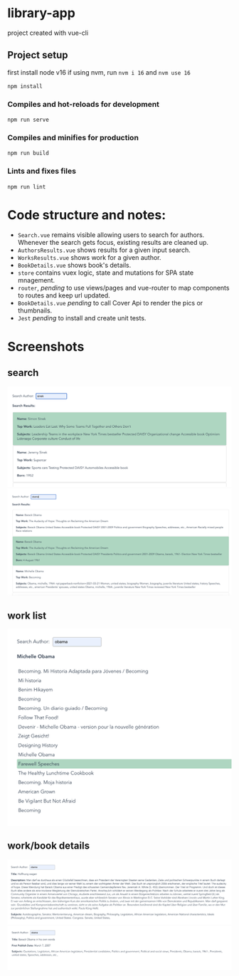 # library-app

project created with vue-cli
## Project setup
first install node v16
if using nvm, run `nvm i 16` and `nvm use 16`

```
npm install
```

### Compiles and hot-reloads for development
```
npm run serve
```

### Compiles and minifies for production
```
npm run build
```

### Lints and fixes files
```
npm run lint
```

# Code structure and notes:
- `Search.vue` remains visible allowing users to search for authors. Whenever the search gets focus, existing results are cleaned up.
- `AuthorsResults.vue` shows results for a given input search.
- `WorksResults.vue` shows work for a given author.
- `BookDetails.vue` shows book's details.
- `store` contains vuex logic, state and mutations for SPA state mnagement.
- `router`, *pending* to use views/pages and vue-router to map components to routes and keep url updated.
- `BookDetails.vue` *pending* to call Cover Api to render the pics or thumbnails.
- `Jest` *pending* to install and create unit tests.


# Screenshots

## search
![author search 1](https://github.com/pangio/library-app/blob/master/screenshots/Screen%20Shot%202022-03-30%20at%2000.00.35.png)
![author search 2](https://github.com/pangio/library-app/blob/master/screenshots/Screen%20Shot%202022-03-30%20at%2000.01.24.png)

## work list
![work list](https://github.com/pangio/library-app/blob/master/screenshots/Screen%20Shot%202022-03-30%20at%2000.01.41.png)

## work/book details
![eg book details 1](https://github.com/pangio/library-app/blob/master/screenshots/Screen%20Shot%202022-03-30%20at%2000.11.02.png)
![eg book details 2](https://github.com/pangio/library-app/blob/master/screenshots/Screen%20Shot%202022-03-30%20at%2000.11.19.png)

